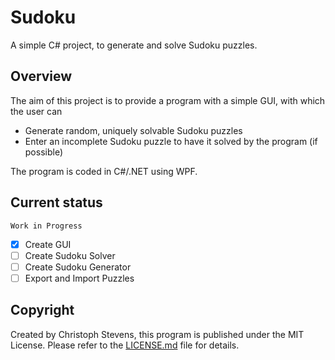 # Sudoku
A simple C# project, to generate and solve Sudoku puzzles.

## Overview
The aim of this project is to provide a program with a simple GUI, with which the user can  
  * Generate random, uniquely solvable Sudoku puzzles
  * Enter an incomplete Sudoku puzzle to have it solved by the program (if possible)

The program is coded in C#/.NET using WPF.

## Current status
```
Work in Progress
```

- [X] Create GUI  
- [ ] Create Sudoku Solver  
- [ ] Create Sudoku Generator
- [ ] Export and Import Puzzles

## Copyright
Created by Christoph Stevens, this program is published under the MIT License.
Please refer to the [LICENSE.md](https://github.com/basixrox/Sudoku/blob/master/LICENSE.md) file for details.
